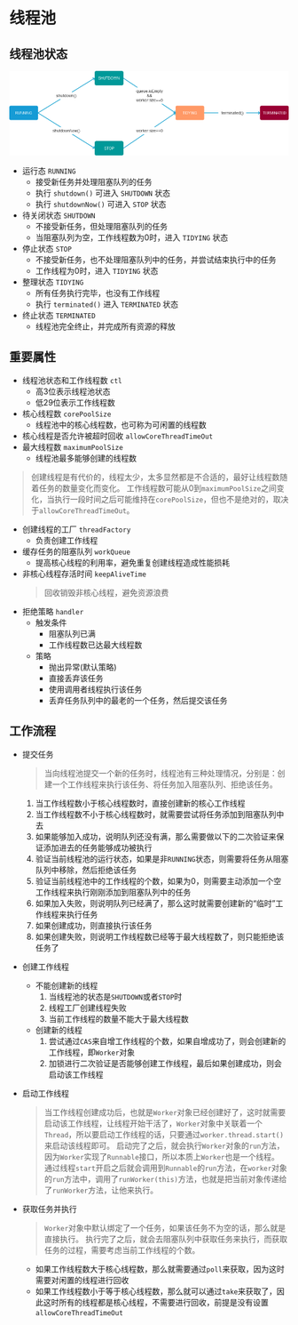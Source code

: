 # 线程池

## 线程池状态

![ThreadPoolStateActive](./ThreadPoolStateActive.png)

- 运行态 `RUNNING`
    + 接受新任务并处理阻塞队列的任务
    + 执行 `shutdown()` 可进入 `SHUTDOWN` 状态
    + 执行 `shutdownNow()` 可进入 `STOP` 状态
- 待关闭状态 `SHUTDOWN`
    + 不接受新任务，但处理阻塞队列的任务
    + 当阻塞队列为空，工作线程数为0时，进入 `TIDYING` 状态
- 停止状态 `STOP`
    + 不接受新任务，也不处理阻塞队列中的任务，并尝试结束执行中的任务
    + 工作线程为0时，进入 `TIDYING` 状态
- 整理状态 `TIDYING`
    + 所有任务执行完毕，也没有工作线程
    + 执行 `terminated()` 进入 `TERMINATED` 状态
- 终止状态 `TERMINATED`
    + 线程池完全终止，并完成所有资源的释放
    
    
## 重要属性
- 线程池状态和工作线程数 `ctl`
    + 高3位表示线程池状态
    + 低29位表示工作线程数
- 核心线程数 `corePoolSize`
    + 线程池中的核心线程数，也可称为可闲置的线程数
- 核心线程是否允许被超时回收 `allowCoreThreadTimeOut`
- 最大线程数 `maximumPoolSize`
    + 线程池最多能够创建的线程数
> 创建线程是有代价的，线程太少，太多显然都是不合适的，最好让线程数随着任务的数量变化而变化。
> 工作线程数可能从0到`maximumPoolSize`之间变化，当执行一段时间之后可能维持在`corePoolSize`，但也不是绝对的，取决于`allowCoreThreadTimeOut`。
- 创建线程的工厂 `threadFactory`
    + 负责创建工作线程
- 缓存任务的阻塞队列 `workQueue`
    + 提高核心线程的利用率，避免重复创建线程造成性能损耗
- 非核心线程存活时间 `keepAliveTime `
    > 回收销毁非核心线程，避免资源浪费
- 拒绝策略 `handler`
    + 触发条件
        + 阻塞队列已满
        + 工作线程数已达最大线程数
    + 策略
        + 抛出异常(默认策略)
        + 直接丢弃该任务
        + 使用调用者线程执行该任务
        + 丢弃任务队列中的最老的一个任务，然后提交该任务
    
## 工作流程
- 提交任务
    > 当向线程池提交一个新的任务时，线程池有三种处理情况，分别是：创建一个工作线程来执行该任务、将任务加入阻塞队列、拒绝该任务。
    1. 当工作线程数小于核心线程数时，直接创建新的核心工作线程
    2. 当工作线程数不小于核心线程数时，就需要尝试将任务添加到阻塞队列中去
    3. 如果能够加入成功，说明队列还没有满，那么需要做以下的二次验证来保证添加进去的任务能够成功被执行
    4. 验证当前线程池的运行状态，如果是非`RUNNING`状态，则需要将任务从阻塞队列中移除，然后拒绝该任务
    5. 验证当前线程池中的工作线程的个数，如果为0，则需要主动添加一个空工作线程来执行刚刚添加到阻塞队列中的任务
    6. 如果加入失败，则说明队列已经满了，那么这时就需要创建新的“临时”工作线程来执行任务
    7. 如果创建成功，则直接执行该任务
    8. 如果创建失败，则说明工作线程数已经等于最大线程数了，则只能拒绝该任务了

- 创建工作线程
    + 不能创建新的线程
        1. 当线程池的状态是`SHUTDOWN`或者`STOP`时
        2. 线程工厂创建线程失败
        3. 当前工作线程的数量不能大于最大线程数
    + 创建新的线程
        1. 尝试通过`CAS`来自增工作线程的个数，如果自增成功了，则会创建新的工作线程，即`Worker`对象
        2. 加锁进行二次验证是否能够创建工作线程，最后如果创建成功，则会启动该工作线程

- 启动工作线程
    > 当工作线程创建成功后，也就是`Worker`对象已经创建好了，这时就需要启动该工作线程，让线程开始干活了，`Worker`对象中关联着一个`Thread`，所以要启动工作线程的话，只要通过`worker.thread.start()`来启动该线程即可。
     启动完了之后，就会执行`Worker`对象的`run`方法，因为`Worker`实现了`Runnable`接口，所以本质上`Worker`也是一个线程。
     通过线程`start`开启之后就会调用到`Runnable`的`run`方法，在`worker`对象的`run`方法中，调用了`runWorker(this)`方法，也就是把当前对象传递给了`runWorker`方法，让他来执行。
- 获取任务并执行
    > `Worker`对象中默认绑定了一个任务，如果该任务不为空的话，那么就是直接执行。
      执行完了之后，就会去阻塞队列中获取任务来执行，而获取任务的过程，需要考虑当前工作线程的个数。
    + 如果工作线程数大于核心线程数，那么就需要通过`poll`来获取，因为这时需要对闲置的线程进行回收
    + 如果工作线程数小于等于核心线程数，那么就可以通过`take`来获取了，因此这时所有的线程都是核心线程，不需要进行回收，前提是没有设置`allowCoreThreadTimeOut`
